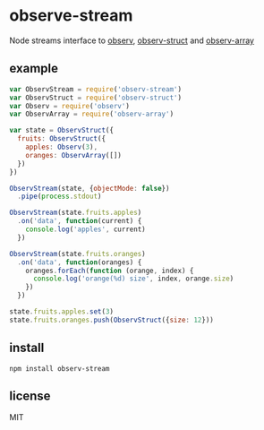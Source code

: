 observe-stream
==============

Node streams interface to [observ](https://www.npmjs.org/package/observ), [observ-struct](https://www.npmjs.org/package/observ-struct) and [observ-array](https://www.npmjs.org/package/observ-array)

example
-------

``` js
var ObservStream = require('observ-stream')
var ObservStruct = require('observ-struct')
var Observ = require('observ')
var ObservArray = require('observ-array')

var state = ObservStruct({
  fruits: ObservStruct({
    apples: Observ(3),
    oranges: ObservArray([])
  })
})

ObservStream(state, {objectMode: false})
  .pipe(process.stdout)

ObservStream(state.fruits.apples)
  .on('data', function(current) {
    console.log('apples', current)
  })

ObservStream(state.fruits.oranges)
  .on('data', function(oranges) {
    oranges.forEach(function (orange, index) {
      console.log('orange(%d) size', index, orange.size)
    })
  })

state.fruits.apples.set(3)
state.fruits.oranges.push(ObservStruct({size: 12}))
```

install
-------

```
npm install observ-stream
```

license
-------

MIT
